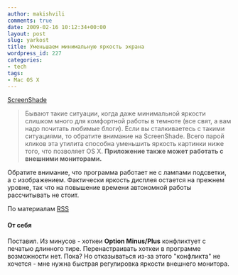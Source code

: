 ```yaml
---
author: makishvili
comments: true
date: 2009-02-16 10:12:34+00:00
layout: post
slug: yarkost
title: Уменьшаем минимальную яркость экрана
wordpress_id: 227
categories:
- tech
tags:
- Mac OS X
---
```


[ScreenShade](http://trutwo.com/screenshade.php)


> Бывают такие ситуации, когда даже минимальной яркости слишком много для комфортной работы в темноте (все свят, а вам надо почитать любимые блоги). Если вы сталкиваетесь с такими ситуациями, то обратите внимание на ScreenShade. Всего парой кликов эта утилита способна уменьшить яркость картинки ниже того, что позволяет OS X.
> **Приложение также может работать с внешними мониторами.**

Обратите внимание, что программа работает не с лампами подсветки, а с изображением. Фактически яркость дисплея остается на прежнем уровне, так что на повышение времени автономной работы рассчитывать не стоит.

По материалам [RSS](http://freshmac.ru/?p=1637)

#### От себя
Поставил. Из минусов - хоткеи **Option Minus/Plus** конфликтует с печатью длинного тире. Перенастраивать хоткеи в программе возможности нет. Пока?
Но отказываться из-за этого "конфликта" не хочется - мне нужна быстрая регулировка яркости внешнего монитора.
